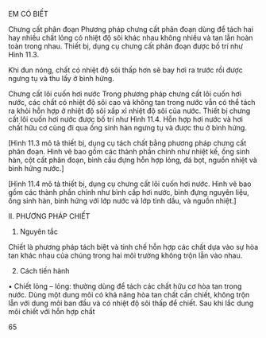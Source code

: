 EM CÓ BIẾT

Chưng cất phân đoạn
Phương pháp chưng cất phân đoạn dùng để tách hai hay nhiều chất lỏng có nhiệt độ sôi khác nhau không nhiều và tan lẫn hoàn toàn trong nhau. Thiết bị, dụng cụ chưng cất phân đoạn được bố trí như Hình 11.3.

Khi đun nóng, chất có nhiệt độ sôi thấp hơn sẽ bay hơi ra trước rồi được ngưng tụ và thu lấy ở bình hứng.

Chưng cất lôi cuốn hơi nước
Trong phương pháp chưng cất lôi cuốn hơi nước, các chất có nhiệt độ sôi cao và không tan trong nước vẫn có thể tách ra khỏi hỗn hợp ở nhiệt độ sôi xấp xỉ nhiệt độ sôi của nước. Thiết bị chưng cất lôi cuốn hơi nước được bố trí như Hình 11.4. Hỗn hợp hơi nước và hơi chất hữu cơ cùng đi qua ống sinh hàn ngưng tụ và được thu ở bình hứng.

[Hình 11.3 mô tả thiết bị, dụng cụ tách chất bằng phương pháp chưng cất phân đoạn. Hình vẽ bao gồm các thành phần chính như nhiệt kế, ống sinh hàn, cột cất phân đoạn, bình cầu đựng hỗn hợp lỏng, đá bọt, nguồn nhiệt và bình hứng nước.]

[Hình 11.4 mô tả thiết bị, dụng cụ chưng cất lôi cuốn hơi nước. Hình vẽ bao gồm các thành phần chính như bình cấp hơi nước, bình đựng nguyên liệu, ống sinh hàn, bình hứng với lớp nước và lớp tinh dầu, và nguồn nhiệt.]

II. PHƯƠNG PHÁP CHIẾT

1. Nguyên tắc

Chiết là phương pháp tách biệt và tinh chế hỗn hợp các chất dựa vào sự hòa tan khác nhau của chúng trong hai môi trường không trộn lẫn vào nhau.

2. Cách tiến hành

• Chiết lỏng – lỏng: thường dùng để tách các chất hữu cơ hòa tan trong nước. Dùng một dung môi có khả năng hòa tan chất cần chiết, không trộn lẫn với dung môi ban đầu và có nhiệt độ sôi thấp để chiết. Sau khi lắc dung môi chiết với hỗn hợp chất

65